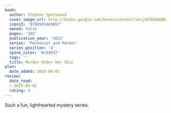 ```yaml
---
book:
  author: Stephen Spotswood
  cover_image_url: http://books.google.com/books/content?id=jVEZEQAAQBAJ&printsec=frontcover&img=1&zoom=1&edge=curl&source=gbs_api
  isbn13: '9780593469057'
  owned: false
  pages: '385'
  publication_year: '2022'
  series: 'Pentecost and Parker'
  series_position: '4'
  spine_color: '#cb4837'
  tags: ''
  title: Murder Under Her Skin
plan:
  date_added: 2025-06-01
review:
  date_read:
  - 2025-06-01
  rating: 4
---
```

Such a fun, lighthearted mystery series. 
